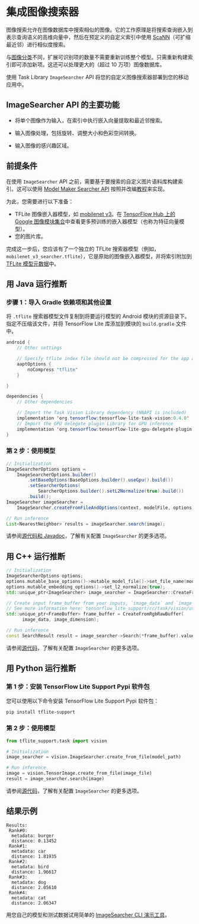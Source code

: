 # 集成图像搜索器

图像搜索允许在图像数据库中搜索相似的图像。它的工作原理是将搜索查询嵌入到表示查询语义的高维向量中，然后在预定义的自定义索引中使用 [ScaNN](https://github.com/google-research/google-research/tree/master/scann)（可扩缩最近邻）进行相似度搜索。

与[图像分类](https://www.tensorflow.org/lite/inference_with_metadata/task_library/image_classifier)不同，扩展可识别项的数量不需要重新训练整个模型。只需重新构建索引即可添加新项。这还可以处理更大的（超过 10 万项）图像数据库。

使用 Task Library `ImageSearcher` API 将您的自定义图像搜索器部署到您的移动应用中。

## ImageSearcher API 的主要功能

- 将单个图像作为输入，在索引中执行嵌入向量提取和最近邻搜索。

- 输入图像处理，包括旋转、调整大小和色彩空间转换。

- 输入图像的感兴趣区域。

## 前提条件

在使用 `ImageSearcher` API 之前，需要基于要搜索的自定义图片语料库构建索引。这可以使用 [Model Maker Searcher API](https://www.tensorflow.org/lite/api_docs/python/tflite_model_maker/searcher) 按照并改编[教程](https://www.tensorflow.org/lite/models/modify/model_maker/text_searcher)来实现。

为此，您需要进行以下准备：

- TFLite 图像嵌入器模型，如 [mobilenet v3](https://tfhub.dev/google/lite-model/imagenet/mobilenet_v3_small_100_224/feature_vector/5/metadata/1)。在 [TensorFlow Hub 上的 Google 图像模块集合](https://tfhub.dev/google/collections/image/1)中查看更多预训练的嵌入器模型（也称为特征向量模型）。
- 您的图片库。

完成这一步后，您应该有了一个独立的 TFLite 搜索器模型（例如，`mobilenet_v3_searcher.tflite`），它是原始的图像嵌入器模型，并将索引附加到 [TFLite 模型元数据](https://www.tensorflow.org/lite/models/convert/metadata)中。

## 用 Java 运行推断

### 步骤 1：导入 Gradle 依赖项和其他设置

将 `.tflite` 搜索器模型文件复制到将要运行模型的 Android 模块的资源目录下。指定不压缩该文件，并将 TensorFlow Lite 库添加到模块的 `build.gradle` 文件中。

```java
android {
    // Other settings

    // Specify tflite index file should not be compressed for the app apk
    aaptOptions {
        noCompress "tflite"
    }

}

dependencies {
    // Other dependencies

    // Import the Task Vision Library dependency (NNAPI is included)
    implementation 'org.tensorflow:tensorflow-lite-task-vision:0.4.0'
    // Import the GPU delegate plugin Library for GPU inference
    implementation 'org.tensorflow:tensorflow-lite-gpu-delegate-plugin:0.4.0'
}
```

### 第 2 步：使用模型

```java
// Initialization
ImageSearcherOptions options =
    ImageSearcherOptions.builder()
        .setBaseOptions(BaseOptions.builder().useGpu().build())
        .setSearcherOptions(
            SearcherOptions.builder().setL2Normalize(true).build())
        .build();
ImageSearcher imageSearcher =
    ImageSearcher.createFromFileAndOptions(context, modelFile, options);

// Run inference
List<NearestNeighbor> results = imageSearcher.search(image);
```

请参阅[源代码和 Javadoc](https://github.com/tensorflow/tflite-support/blob/master/tensorflow_lite_support/java/src/java/org/tensorflow/lite/task/vision/searcher/ImageSearcher.java)，了解有关配置 `ImageSearcher` 的更多选项。

## 用 C++ 运行推断

```c++
// Initialization
ImageSearcherOptions options;
options.mutable_base_options()->mutable_model_file()->set_file_name(model_path);
options.mutable_embedding_options()->set_l2_normalize(true);
std::unique_ptr<ImageSearcher> image_searcher = ImageSearcher::CreateFromOptions(options).value();

// Create input frame_buffer from your inputs, `image_data` and `image_dimension`.
// See more information here: tensorflow_lite_support/cc/task/vision/utils/frame_buffer_common_utils.h
std::unique_ptr<FrameBuffer> frame_buffer = CreateFromRgbRawBuffer(
      image_data, image_dimension);

// Run inference
const SearchResult result = image_searcher->Search(*frame_buffer).value();
```

请参阅[源代码](https://github.com/tensorflow/tflite-support/blob/master/tensorflow_lite_support/cc/task/vision/image_searcher.h)，了解有关配置 `ImageSearcher` 的更多选项。

## 用 Python 运行推断

### 第 1 步：安装 TensorFlow Lite Support Pypi 软件包

您可以使用以下命令安装 TensorFlow Lite Support Pypi 软件包：

```sh
pip install tflite-support
```

### 第 2 步：使用模型

```python
from tflite_support.task import vision

# Initialization
image_searcher = vision.ImageSearcher.create_from_file(model_path)

# Run inference
image = vision.TensorImage.create_from_file(image_file)
result = image_searcher.search(image)
```

请参阅[源代码](https://github.com/tensorflow/tflite-support/blob/master/tensorflow_lite_support/python/task/vision/image_searcher.py)，了解有关配置 `ImageSearcher` 的更多选项。

## 结果示例

```
Results:
 Rank#0:
  metadata: burger
  distance: 0.13452
 Rank#1:
  metadata: car
  distance: 1.81935
 Rank#2:
  metadata: bird
  distance: 1.96617
 Rank#3:
  metadata: dog
  distance: 2.05610
 Rank#4:
  metadata: cat
  distance: 2.06347
```

用您自己的模型和测试数据试用简单的 [ImageSearcher CLI 演示工具](https://github.com/tensorflow/tflite-support/tree/master/tensorflow_lite_support/examples/task/vision/desktop#imagesearcher)。
